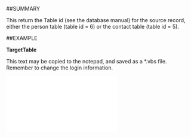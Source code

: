 

##SUMMARY

This return the Table id (see the database manual) for the source record, either the person table (table id = 6) or the contact table (table id = 5).


##EXAMPLE

**TargetTable**

This text may be copied to the notepad, and saved as a *.vbs file. Remember to change the login information.

![](../../Examples/vbs/SORelation.TargetTable.vbs.txt)





